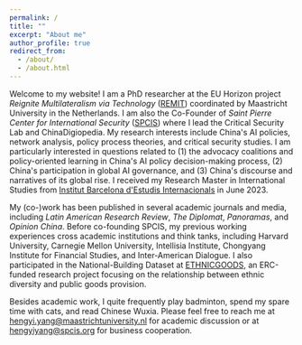 ```yaml
---
permalink: /
title: ""
excerpt: "About me"
author_profile: true
redirect_from: 
  - /about/
  - /about.html
---
```


Welcome to my website! I am a PhD researcher at the EU Horizon project _Reignite Multilateralism via Technology_ ([REMIT](https://www.remit-research.eu)) coordinated by Maastricht University in the Netherlands. I am also the Co-Founder of _Saint Pierre Center for International Security_ ([SPCIS](http://www.spcis.org/)) where I lead the Critical Security Lab and ChinaDigiopedia. My research interests include China's AI policies, network analysis, policy process theories, and critical security studies. I am particularly interested in questions related to (1) the advocacy coalitions and policy-oriented learning in China's AI policy decision-making process, (2) China's participation in global AI governance, and (3) China's discourse and narratives of its global rise. I received my Research Master in International Studies from [Institut Barcelona d'Estudis Internacionals](https://www.ibei.org/en) in June 2023.

My (co-)work has been published in several academic journals and media, including *Latin American Research Review*, *The Diplomat*, *Panoramas*, and *Opinion China*. Before co-founding SPCIS, my previous working experiences cross academic institutions and think tanks, including Harvard University, Carnegie Mellon University, Intellisia Institute, Chongyang Institute for Financial Studies, and Inter-American Dialogue. I also participated in the National-Building Dataset at [ETHNICGOODS](https://ethnicgoods.org/), an ERC-funded research project focusing on the relationship between ethnic diversity and public goods provision.

Besides academic work, I quite frequently play badminton, spend my spare time with cats, and read Chinese Wuxia. Please feel free to reach me at [hengyi.yang@maastrichtuniversity.nl](hengyi.yang@maastrichtuniversity.nl) for academic discussion or at [hengyiyang@spcis.org](hengyiyang@spcis.org) for business cooperation.
